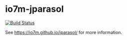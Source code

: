 io7m-jparasol
=============

[![Build Status](https://travis-ci.org/io7m/jparasol.svg?branch=master)](https://travis-ci.org/io7m/jparasol)

See https://io7m.github.io/jparasol/ for more information.
